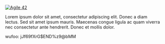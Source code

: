 [![Agile 42](/content/images/agile-42-logo_1_2.png)](http://www.agile42.com/)

Lorem ipsum dolor sit amet, consectetur adipiscing elit. Donec a diam lectus. Sed sit amet ipsum mauris. Maecenas congue ligula ac quam viverra nec consectetur ante hendrerit. Donec et mollis dolor.

wufoo:
jJf69fXrG$END%z9@bMM
